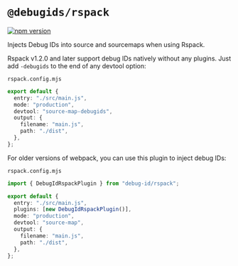 # `@debugids/rspack`

[![npm version](https://img.shields.io/npm/v/@debugids/rspack.svg)](https://www.npmjs.com/package/@debugids/rspack)

Injects Debug IDs into source and sourcemaps when using Rspack.

Rspack v1.2.0 and later support debug IDs natively without any plugins. Just add `-debugids` to the end of any devtool option:

`rspack.config.mjs`
```ts
export default {
  entry: "./src/main.js",
  mode: "production",
  devtool: "source-map-debugids",
  output: {
    filename: "main.js",
    path: "./dist",
  },
};
```

For older versions of webpack, you can use this plugin to inject debug IDs:

`rspack.config.mjs`

```ts
import { DebugIdRspackPlugin } from "debug-id/rspack";

export default {
  entry: "./src/main.js",
  plugins: [new DebugIdRspackPlugin()],
  mode: "production",
  devtool: "source-map",
  output: {
    filename: "main.js",
    path: "./dist",
  },
};
```
